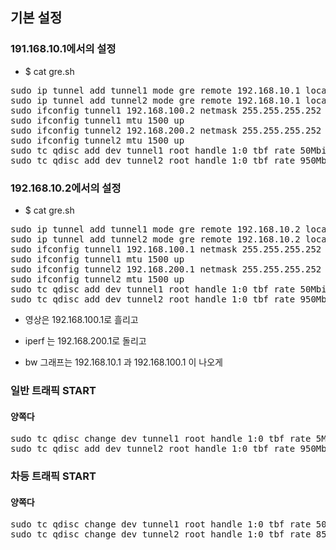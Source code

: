 ## 기본 설정
 
### 191.168.10.1에서의 설정 

* $ cat gre.sh

<pre>
sudo ip tunnel add tunnel1 mode gre remote 192.168.10.1 local 192.168.10.2 dev enp0s8 key 100
sudo ip tunnel add tunnel2 mode gre remote 192.168.10.1 local 192.168.10.2 dev enp0s8 key 200
sudo ifconfig tunnel1 192.168.100.2 netmask 255.255.255.252 pointopoint 192.168.100.1
sudo ifconfig tunnel1 mtu 1500 up
sudo ifconfig tunnel2 192.168.200.2 netmask 255.255.255.252 pointopoint 192.168.200.1
sudo ifconfig tunnel2 mtu 1500 up
sudo tc qdisc add dev tunnel1 root handle 1:0 tbf rate 50Mbit burst 500k latency 1ms
sudo tc qdisc add dev tunnel2 root handle 1:0 tbf rate 950Mbit burst 500k latency 1ms
</pre>
 
### 192.168.10.2에서의 설정

* $ cat gre.sh

<pre>
sudo ip tunnel add tunnel1 mode gre remote 192.168.10.2 local 192.168.10.1 dev enp26s0f0 key 100
sudo ip tunnel add tunnel2 mode gre remote 192.168.10.2 local 192.168.10.1 dev enp26s0f0 key 200
sudo ifconfig tunnel1 192.168.100.1 netmask 255.255.255.252 pointopoint 192.168.100.2
sudo ifconfig tunnel1 mtu 1500 up
sudo ifconfig tunnel2 192.168.200.1 netmask 255.255.255.252 pointopoint 192.168.200.2
sudo ifconfig tunnel2 mtu 1500 up
sudo tc qdisc add dev tunnel1 root handle 1:0 tbf rate 50Mbit burst 500k latency 1ms
sudo tc qdisc add dev tunnel2 root handle 1:0 tbf rate 950Mbit burst 500k latency 1ms
</pre>
 
* 영상은 192.168.100.1로 흘리고

* iperf 는 192.168.200.1로 돌리고

* bw 그래프는 192.168.10.1 과 192.168.100.1 이 나오게
 

 
### 일반 트래픽 START

#### 양쪽다

<pre>
sudo tc qdisc change dev tunnel1 root handle 1:0 tbf rate 5Mbit burst 500k latency 1ms
sudo tc qdisc add dev tunnel2 root handle 1:0 tbf rate 950Mbit burst 500k latency 1ms
</pre> 

### 차등 트래픽 START

#### 양쪽다

<pre>
sudo tc qdisc change dev tunnel1 root handle 1:0 tbf rate 50Mbit burst 500k latency 1ms
sudo tc qdisc change dev tunnel2 root handle 1:0 tbf rate 850Mbit burst 500k latency 1ms
</pre>
 

